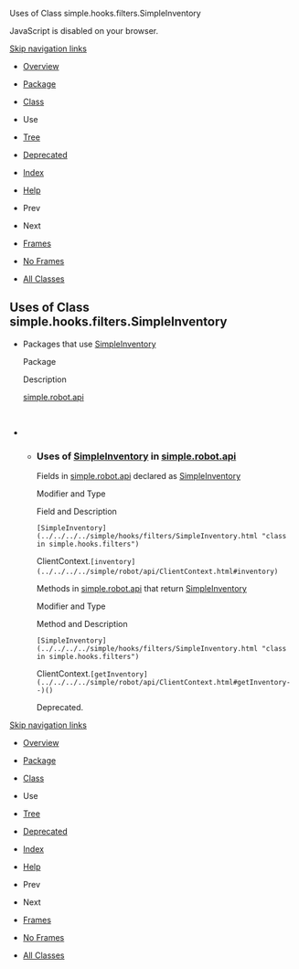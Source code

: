 Uses of Class simple.hooks.filters.SimpleInventory   <!-- try { if (location.href.indexOf('is-external=true') == -1) { parent.document.title="Uses of Class simple.hooks.filters.SimpleInventory"; } } catch(err) { } //-->

JavaScript is disabled on your browser.

[Skip navigation links](#skip.navbar.top "Skip navigation links")

*   [Overview](../../../../overview-summary.html)
*   [Package](../package-summary.html)
*   [Class](../../../../simple/hooks/filters/SimpleInventory.html "class in simple.hooks.filters")
*   Use
*   [Tree](../package-tree.html)
*   [Deprecated](../../../../deprecated-list.html)
*   [Index](../../../../index-files/index-1.html)
*   [Help](../../../../help-doc.html)

*   Prev
*   Next

*   [Frames](../../../../index.html?simple/hooks/filters/class-use/SimpleInventory.html)
*   [No Frames](SimpleInventory.html)

*   [All Classes](../../../../allclasses-noframe.html)

<!-- allClassesLink = document.getElementById("allclasses\_navbar\_top"); if(window==top) { allClassesLink.style.display = "block"; } else { allClassesLink.style.display = "none"; } //-->

Uses of Class  
simple.hooks.filters.SimpleInventory
----------------------------------------------------

*   Packages that use [SimpleInventory](../../../../simple/hooks/filters/SimpleInventory.html "class in simple.hooks.filters") 
    
    Package
    
    Description
    
    [simple.robot.api](#simple.robot.api)
    
     
    
*   *   ### Uses of [SimpleInventory](../../../../simple/hooks/filters/SimpleInventory.html "class in simple.hooks.filters") in [simple.robot.api](../../../../simple/robot/api/package-summary.html)
        
        Fields in [simple.robot.api](../../../../simple/robot/api/package-summary.html) declared as [SimpleInventory](../../../../simple/hooks/filters/SimpleInventory.html "class in simple.hooks.filters") 
        
        Modifier and Type
        
        Field and Description
        
        `[SimpleInventory](../../../../simple/hooks/filters/SimpleInventory.html "class in simple.hooks.filters")`
        
        ClientContext.`[inventory](../../../../simple/robot/api/ClientContext.html#inventory)` 
        
        Methods in [simple.robot.api](../../../../simple/robot/api/package-summary.html) that return [SimpleInventory](../../../../simple/hooks/filters/SimpleInventory.html "class in simple.hooks.filters") 
        
        Modifier and Type
        
        Method and Description
        
        `[SimpleInventory](../../../../simple/hooks/filters/SimpleInventory.html "class in simple.hooks.filters")`
        
        ClientContext.`[getInventory](../../../../simple/robot/api/ClientContext.html#getInventory--)()`
        
        Deprecated. 
        

[Skip navigation links](#skip.navbar.bottom "Skip navigation links")

*   [Overview](../../../../overview-summary.html)
*   [Package](../package-summary.html)
*   [Class](../../../../simple/hooks/filters/SimpleInventory.html "class in simple.hooks.filters")
*   Use
*   [Tree](../package-tree.html)
*   [Deprecated](../../../../deprecated-list.html)
*   [Index](../../../../index-files/index-1.html)
*   [Help](../../../../help-doc.html)

*   Prev
*   Next

*   [Frames](../../../../index.html?simple/hooks/filters/class-use/SimpleInventory.html)
*   [No Frames](SimpleInventory.html)

*   [All Classes](../../../../allclasses-noframe.html)

<!-- allClassesLink = document.getElementById("allclasses\_navbar\_bottom"); if(window==top) { allClassesLink.style.display = "block"; } else { allClassesLink.style.display = "none"; } //-->